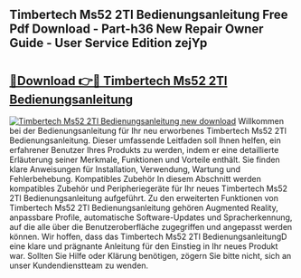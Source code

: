 ## Timbertech Ms52 2Tl Bedienungsanleitung Free Pdf Download - Part-h36 New Repair Owner Guide - User Service Edition zejYp

# <h2><a href="http://df1x46.blite.top/?on=Timbertech+Ms52+2Tl+Bedienungsanleitung">🔗Download 👉🔴 Timbertech Ms52 2Tl Bedienungsanleitung</a></h2>

[![Timbertech Ms52 2Tl Bedienungsanleitung new download](https://i.imgur.com/lujVjoI.png)](http://df1x46.blite.top/?on=Timbertech+Ms52+2Tl+Bedienungsanleitung)
Willkommen bei der Bedienungsanleitung für Ihr neu erworbenes Timbertech Ms52 2Tl Bedienungsanleitung. Dieser umfassende Leitfaden soll Ihnen helfen, ein erfahrener Benutzer Ihres Produkts zu werden, indem er eine detaillierte Erläuterung seiner Merkmale, Funktionen und Vorteile enthält. Sie finden klare Anweisungen für Installation, Verwendung, Wartung und Fehlerbehebung. Kompatibles Zubehör In diesem Abschnitt werden kompatibles Zubehör und Peripheriegeräte für Ihr neues Timbertech Ms52 2Tl Bedienungsanleitung aufgeführt. Zu den erweiterten Funktionen von Timbertech Ms52 2Tl Bedienungsanleitung gehören Augmented Reality, anpassbare Profile, automatische Software-Updates und Spracherkennung, auf die alle über die Benutzeroberfläche zugegriffen und angepasst werden können. Wir hoffen, dass das Timbertech Ms52 2Tl BedienungsanleitungD eine klare und prägnante Anleitung für den Einstieg in Ihr neues Produkt war. Sollten Sie Hilfe oder Klärung benötigen, zögern Sie bitte nicht, sich an unser Kundendienstteam zu wenden.
